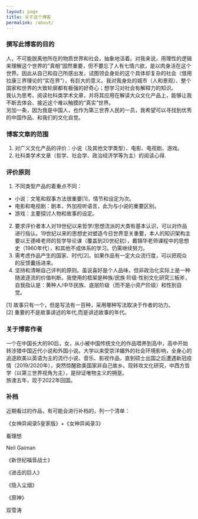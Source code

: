 ```yaml
---
layout: page
title: 关于这个博客
permalink: /about/
---
```

### 撰写此博客的目的
人，不可能脱离他所在的物质世界和社会，抽象地活着。对我来说，用理性的逻辑来理解这个世界的”真相”固然重要，但不要忘了人有七情六欲，是以肉身活在这个世界。因此从自己和自己所感出发，试图领会身处的这个具体却复杂的社会（借用拉康三界理论的“实在界”），有巨大的意义。我对我身处的城市（人和景观）、整个国家和世界的大致轮廓都有极强的好奇心；想学习对社会有解释力的知识。<br>
我认为思考、阅读社科类学术文章，并将其应用在解读大众文化产品上，能够让我不断去体会、接近这个难以触摸的“真实”世界。<br>
另加一条，因为我是中国人，也作为第三世界人民的一员，我希望可以寻找到优秀的中国作品、和我们的文化自觉。<br>

### 博客文章的范围
1. 对广义文化产品的评价：小说（及其他文学类型）、电影、电视剧、游戏。<br>
2. 社科类学术文章（哲学、社会学、政治经济学等为主）的阅读心得.<br>

### 评价原则
1. 不同类型产品的着重点不同：<br>
* 小说：文笔和叙事方法很重要[1]，情节和设定为次。<br>
* 电影和电视剧：剧本，外加视听语言，此为与小说的重要区别。<br>
* 游戏：主要探讨人物和故事的设定。<br>
2. 要求评价者本人对19世纪以来哲学/思想流派的大类有基本认识，可以对作品进行指认。19世纪以来的思想史对塑造今日世界至关重要，本人的知识架构主要以王德峰老师的哲学导论课（覆盖到20世纪初），戴锦华老师课程中的思想史（1960年代），和其他不成体系的学习。仍需继续努力。<br>
3. 需考虑作品产生的国家、时代[2]。如果作品有一定大众流行度，可以把观众的反馈囊括进来。<br>
4. 坚持和清晰自己评判的原则。虽说喜好是个人品味，但非政治化实际上是一种随波逐流的价值判断。我使用的框架是种族/民族·阶级·性别文化研究三板斧，自我指认是：黄种人/中华民族、底层阶级（而不是小资产阶级）和性别自觉。<br>

[1] 故事只有一个，但是写法有一百种，采用哪种写法取决于作者的功力。<br>
[2] 重要的不是故事讲述的年代,而是讲述故事的年代。<br>

### 关于博客作者
一个在中国长大的90后，女，从小被中国传统文化的作品喂养到高中，高中开始转涉猎中国近代小说和外国小说。大学以来受崇洋媚外的社会环境影响，全身心的追逐欧美以英语为主的流行小说、音乐、影视作品，直到硕士出国之后遭遇新冠疫情（2019/2020年），突然惊醒欧美国家非自己故乡。现转攻文化研究，中西方哲学（以第三世界视角为主），是辩证唯物主义的拥趸。<br>
旅澳五年，现于2022年回国。<br>

### 补档
近期看过的作品，有可能会进行补档的，列一个清单：<br>
<p>《女神异闻录5皇家版》+《女神异闻录3》</p>
<p>看理想</p>
<p>Neil Gaiman</p>
<p>《新世纪福音战士》</p>
<p>《进击的巨人》</p>
<p>《隐入尘烟》</p>
<p>《原神》</p>
<p>双雪涛</p>
